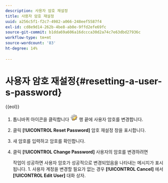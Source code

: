 ```yaml
---
description: 사용자 암호 재설정
title: 사용자 암호 재설정
uuid: a256c5f1-f2c7-4982-a066-248eef5587f4
exl-id: cd8e9d14-262b-4be8-ab0e-9ffd2efe69fc
source-git-commit: b1dda69a606a16dccca30d2a74c7e63dbd27936c
workflow-type: tm+mt
source-wordcount: '83'
ht-degree: 14%

---
```


# 사용자 암호 재설정{#resetting-a-user-s-password}

{{eol}}

1. 톱니바퀴 아이콘을 클릭합니다 ![](assets/edit_icon.png) 행 끝에 사용자 암호를 변경합니다.
1. 클릭 **[!UICONTROL Reset Password]** 암호 재설정 창을 표시합니다.
1. 새 암호를 입력하고 암호를 확인합니다.
1. 클릭 **[!UICONTROL Change Password]** 사용자의 암호를 변경하려면

   작업이 성공하면 사용자 암호가 성공적으로 변경되었음을 나타내는 메시지가 표시됩니다. 1. 사용자 계정을 변경할 필요가 없는 경우 **[!UICONTROL Cancel]** 에서 **[!UICONTROL Edit User]** 대화 상자.
